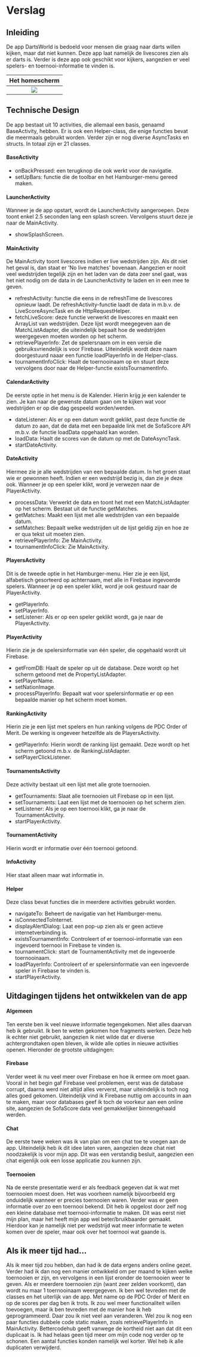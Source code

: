 # Verslag
<!--
Clearly describe the technical design: how is the functionality implemented in your code? This should be like your DESIGN.md but updated to reflect the final application. First, give a high level overview, which helps us navigate and understand the total of your code (which components are there?).
Second, go into detail, and describe the modules/classes/functions and how they relate.
-->

## Inleiding
De app DartsWorld is bedoeld voor mensen die graag naar darts willen kijken, maar
dat niet kunnen. Deze app laat namelijk de livescores zien als er darts is. Verder
is deze app ook geschikt voor kijkers, aangezien er veel spelers- en toernooi-informatie
te vinden is.

Het homescherm|
:-------------------------:|
![](/screenshots/Dag13.1.png) |

## Technische Design
De app bestaat uit 10 activities, die allemaal een basis, genaamd BaseActivity,
hebben. Er is ook een Helper-class, die enige functies bevat die meermaals
gebruikt worden. Verder zijn er nog diverse AsyncTasks en structs. In totaal zijn
er 21 classes.

#### BaseActivity
- onBackPressed: een terugknop die ook werkt voor de navigatie.
- setUpBars: functie die de toolbar en het Hamburger-menu gereed maken.

#### LauncherActivity
Wanneer je de app opstart, wordt de LauncherActivity aangeroepen. Deze toont enkel
2.5 seconden lang een splash screen. Vervolgens stuurt deze je naar de MainActivity.
- showSplashScreen.

#### MainActivity
De MainActivity toont livescores indien er live wedstrijden zijn. Als dit niet het
geval is, dan staat er 'No live matches' bovenaan. Aangezien er nooit veel wedstrijden
tegelijk zijn en het laden van de data zeer snel gaat, was het niet nodig om de
data in de LauncherActivity te laden en in een mee te geven.
- refreshActivity: functie die eens in de refreshTime de livescores opnieuw laadt.
De refreshActivity-functie laadt de data in m.b.v. de LiveScoreAsyncTask en de
HttpRequestHelper.
- fetchLiveScore: deze functie verwerkt de livescores en maakt een ArrayList van
wedstrijden. Deze lijst wordt meegegeven aan de MatchListAdapter, die uiteindelijk
bepaalt hoe de wedstrijden weergegeven moeten worden op het scherm.
- retrievePlayerInfo: Zet de spelersnaam om in een versie die gebruiksvriendelijk
is voor Firebase. Uiteindelijk wordt deze naam doorgestuurd naaar een functie
loadPlayerInfo in de Helper-class.
- tournamentInfoClick: Haalt de toernooinaam op en stuurt deze vervolgens door
naar de Helper-functie existsTournamentInfo.

#### CalendarActivity
De eerste optie in het menu is de Kalender. Hierin krijg je een kalender te zien.
Je kan naar de gewenste datum gaan om te kijken wat voor wedstrijden er op die dag
gespeeld worden/werden.
- dateListener: Als er op een datum wordt geklikt, past deze functie de datum zo
aan, dat de data met een bepaalde link met de SofaScore API m.b.v. de functie
loadData opgehaald kan worden.
- loadData: Haalt de scores van de datum op met de DateAsyncTask.
- startDateActivity.

#### DateActivity
Hiermee zie je alle wedstrijden van een bepaalde datum. In het groen staat wie
er gewonnen heeft. Indien er een wedstrijd bezig is, dan zie je deze ook. Wanneer
je op een speler klikt, word je verwezen naar de PlayerActivity.
- processData: Verwerkt de data en toont het met een MatchListAdapter op het scherm.
Bestaat uit de functie getMatches.
- getMatches: Maakt een lijst met alle wedstrijden van een bepaalde datum.
- setMatches: Bepaalt welke wedstrijden uit de lijst geldig zijn en hoe ze er
qua tekst uit moeten zien.
- retrievePlayerInfo: Zie MainActivity.
- tournamentInfoClick: Zie MainActivity.

#### PlayersActivity
Dit is de tweede optie in het Hamburger-menu. Hier zie je een lijst, alfabetisch
gesorteerd op achternaam, met alle in Firebase ingevoerde spelers. Wanneer je op
een speler klikt, word je ook gestuurd naar de PlayerActivity.
- getPlayerInfo.
- setPlayerInfo.
- setListener: Als er op een speler geklikt wordt, ga je naar de PlayerActivity.

#### PlayerActivity
Hierin zie je de spelersinformatie van één speler, die opgehaald wordt uit Firebase.
- getFromDB: Haalt de speler op uit de database. Deze wordt op het scherm getoond
met de PropertyListAdapter.
- setPlayerName.
- setNationImage.
- processPlayerInfo: Bepaalt wat voor spelersinformatie er op een bepaalde manier
op het scherm moet komen.

#### RankingActivity
Hierin zie je een lijst met spelers en hun ranking volgens de PDC Order of Merit.
De werking is ongeveer hetzelfde als de PlayersActivity.
- getPlayerInfo: Hierin wordt de ranking lijst gemaakt. Deze wordt op het scherm
getoond m.b.v. de RankingListAdapter.
- setPlayerClickListener.

#### TournamentsActivity
Deze activity bestaat uit een lijst met alle grote toernooien.
- getTournaments: Slaat alle toernooien uit Firebase op in een lijst.
- setTournaments: Laat een lijst met de toernooien op het scherm zien.
- setListener: Als je op een toernooi klikt, ga je naar de TournamentActivity.
- startPlayerActivity.

#### TournamentActivity
Hierin wordt er informatie over één toernooi getoond.


#### InfoActivity
Hier staat alleen maar wat informatie in.

#### Helper
Deze class bevat functies die in meerdere activities gebruikt worden.
- navigateTo: Beheert de navigatie van het Hamburger-menu.
- isConnectedToInternet.
- displayAlertDialog: Laat een pop-up zien als er geen actieve internetverbinding is.
- existsTournamentInfo: Controleert of er toernooi-informatie van een ingevoerd
toernooi in Firebase te vinden is.
- tournamentClick: start de TournamentActivity met de ingevoerde toernooinaam.
- loadPlayerInfo: Controleert of er spelersinformatie van een ingevoerde speler
in Firebase te vinden is.
- startPlayerActivity.

## Uitdagingen tijdens het ontwikkelen van de app

#### Algemeen
Ten eerste ben ik veel nieuwe informatie tegengekomen. Niet alles daarvan heb ik
gebruikt. Ik ben te weten gekomen hoe fragments werken. Deze heb ik echter niet
gebruikt, aangezien ik niet wilde dat er diverse achtergrondtaken open bleven,
ik wilde alle opties in nieuwe activities openen. Hieronder de grootste uitdagingen:

#### Firebase
Verder weet ik nu veel meer over Firebase en hoe ik ermee om moet gaan. Vooral in
het begin gaf Firebase veel problemen, eerst was de database corrupt, daarna werd
niet altijd alles ververst, maar uiteindelijk is toch nog alles goed gekomen.
Uiteindelijk vind ik Firebase nuttig om accounts in aan te maken, maar voor
databases geef ik toch de voorkeur aan een online site, aangezien de SofaScore
data veel gemakkelijker binnengehaald werden.

#### Chat
De eerste twee weken was ik van plan om een chat toe te voegen aan de app.
Uiteindelijk heb ik dit idee laten varen, aangezien deze chat niet noodzakelijk
is voor mijn app. Dit was een verstandig besluit, aangezien een chat eigenlijk
ook een losse applicatie zou kunnen zijn.

#### Toernooien
Na de eerste presentatie werd er als feedback gegeven dat ik wat met toernooien
moest doen. Het was voorheen namelijk bijvoorbeeld erg onduidelijk wanneer er
precies toernooien waren. Verder was er geen informatie over zo een toernooi
bekend. Dit heb ik opgelost door zelf nog een kleine database met toernooi-informatie
te maken. Dit was eerst niet mijn plan, maar het heeft mijn app wel beter/bruikbaarder
gemaakt. Hierdoor kan je namelijk niet per wedstrijd wat meer informatie te weten
komen over de speler, maar ook over het toernooi wat gaande is.

## Als ik meer tijd had...
Als ik meer tijd zou hebben, dan had ik de data ergens anders online gezet. Verder
had ik dan nog een manier ontwikkeld om per maand te kijken welke toernooien er zijn,
en vervolgens in een lijst eronder de toernooien weer te geven. Als er meerdere
toernooien zijn (want zeer zelden voorkomt), dan wordt nu maar 1 toernooinaam
weergegeven. Ik ben wel tevreden met de classes en het uiterlijk van de app.
Met name op de PDC Order of Merit en op de scores per dag ben ik trots.
Ik zou wel meer functionaliteit willen toevoegen, maar ik ben tevreden met de
manier hoe ik heb geprogrammeerd. Daar zou ik niet veel aan veranderen. Wel zou
ik nog een paar functies dubbele code static maken, zoals retrievePlayerInfo in
MainActivity. Bettercodehub geeft vanwege de kortheid niet aan dat dit een
duplicaat is. Ik had helaas geen tijd meer om mijn code nog verder op te schonen.
Een aantal functies konden namelijk wel korter. Wel heb ik alle duplicaten verwijderd.
